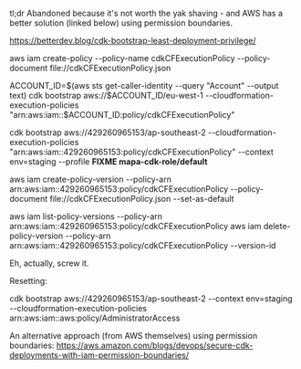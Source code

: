 tl;dr Abandoned because it's not worth the yak shaving - and AWS has a better solution (linked below) using permission boundaries.

https://betterdev.blog/cdk-bootstrap-least-deployment-privilege/

aws iam create-policy --policy-name cdkCFExecutionPolicy --policy-document file://cdkCFExecutionPolicy.json

ACCOUNT_ID=$(aws sts get-caller-identity --query "Account" --output text)
cdk bootstrap aws://$ACCOUNT_ID/eu-west-1 --cloudformation-execution-policies "arn:aws:iam::$ACCOUNT_ID:policy/cdkCFExecutionPolicy"

cdk bootstrap aws://429260965153/ap-southeast-2 --cloudformation-execution-policies "arn:aws:iam::429260965153:policy/cdkCFExecutionPolicy" --context env=staging --profile **FIXME mapa-cdk-role/default**

aws iam create-policy-version --policy-arn arn:aws:iam::429260965153:policy/cdkCFExecutionPolicy --policy-document file://cdkCFExecutionPolicy.json --set-as-default

aws iam list-policy-versions --policy-arn arn:aws:iam::429260965153:policy/cdkCFExecutionPolicy
aws iam delete-policy-version --policy-arn arn:aws:iam::429260965153:policy/cdkCFExecutionPolicy --version-id <VERSION>

Eh, actually, screw it.

Resetting:

cdk bootstrap aws://429260965153/ap-southeast-2 --context env=staging --cloudformation-execution-policies arn:aws:iam::aws:policy/AdministratorAccess

An alternative approach (from AWS themselves) using permission boundaries: https://aws.amazon.com/blogs/devops/secure-cdk-deployments-with-iam-permission-boundaries/
